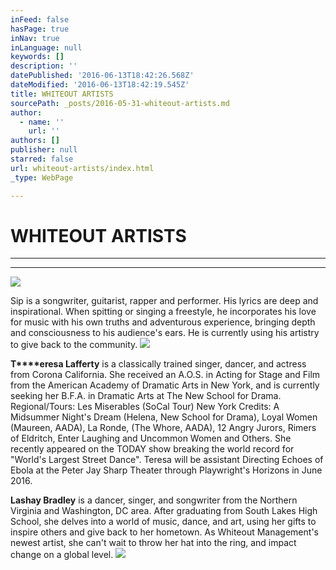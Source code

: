 ```yaml
---
inFeed: false
hasPage: true
inNav: true
inLanguage: null
keywords: []
description: ''
datePublished: '2016-06-13T18:42:26.568Z'
dateModified: '2016-06-13T18:42:19.545Z'
title: WHITEOUT ARTISTS
sourcePath: _posts/2016-05-31-whiteout-artists.md
author:
  - name: ''
    url: ''
authors: []
publisher: null
starred: false
url: whiteout-artists/index.html
_type: WebPage

---
```

# WHITEOUT ARTISTS

****

****
![](https://s3-us-west-2.amazonaws.com/the-grid-img/p/332cd718b52db99df7fe780c860a9c4f84f847e4.jpg)

Sip is a songwriter, guitarist, rapper and performer. His lyrics are deep and inspirational. When spitting or singing a freestyle, he incorporates his love for music with his own truths and adventurous experience, bringing depth and consciousness to his audience's ears. He is currently using his artistry to give back to the community.
![](https://the-grid-user-content.s3-us-west-2.amazonaws.com/56b11eaf-974e-456e-8658-25e060766edd.jpg)

**T****eresa Lafferty** is a classically trained singer, dancer, and actress from Corona California. She received an A.O.S. in Acting for Stage and Film from the American Academy of Dramatic Arts in New York, and is currently seeking her B.F.A. in Dramatic Arts at The New School for Drama. Regional/Tours: Les Miserables (SoCal Tour) New York Credits: A Midsummer Night's Dream (Helena, New School for Drama), Loyal Women (Maureen, AADA), La Ronde, (The Whore, AADA), 12 Angry Jurors, Rimers of Eldritch, Enter Laughing and Uncommon Women and Others. She recently appeared on the TODAY show breaking the world record for "World's Largest Street Dance". Teresa will be assistant Directing Echoes of Ebola at the Peter Jay Sharp Theater through Playwright's Horizons in June 2016\.

**Lashay Bradley** is a dancer, singer, and songwriter from the Northern Virginia and Washington, DC area. After graduating from South Lakes High School, she delves into a world of music, dance, and art, using her gifts to inspire others and give back to her hometown. As Whiteout Management's newest artist, she can't wait to throw her hat into the ring, and impact change on a global level. ![](https://the-grid-user-content.s3-us-west-2.amazonaws.com/1003a203-ea5c-438d-bcc2-41d8a08cecb3.jpg)
